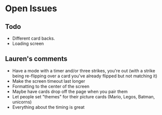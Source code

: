 # Open Issues

## Todo

- Different card backs.
- Loading screen

## Lauren's comments

- Have a mode with a timer and/or three strikes, you're out (with a strike being
re-flipping over a card you've already flipped but not matching it)
- Make the screen timeout last longer
- Formatting to the center of the screen
- Maybe have cards drop off the page when you pair them
- Let people set "themes" for their picture cards (Mario, Legos, Batman, unicorns)
- Everything about the timing is great